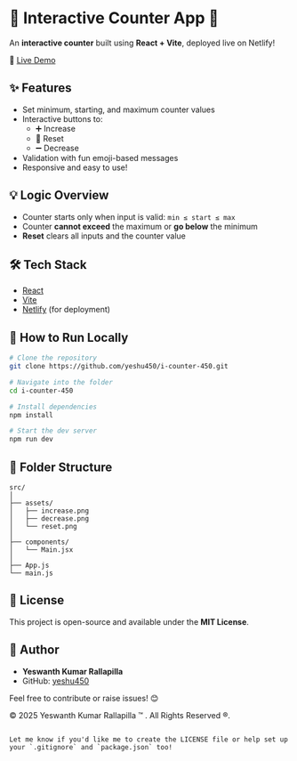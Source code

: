 # 🚀 Interactive Counter App 🔢


An **interactive counter** built using **React + Vite**, deployed live on Netlify!

🔗 [Live Demo](https://i-counter-450.netlify.app)


## ✨ Features

- Set minimum, starting, and maximum counter values
- Interactive buttons to:
  - ➕ Increase
  - 🔄 Reset
  - ➖ Decrease
- Validation with fun emoji-based messages
- Responsive and easy to use!

## 💡 Logic Overview

- Counter starts only when input is valid: `min ≤ start ≤ max`
- Counter **cannot exceed** the maximum or **go below** the minimum
- **Reset** clears all inputs and the counter value

## 🛠️ Tech Stack

- [React](https://reactjs.org/)
- [Vite](https://vitejs.dev/)
- [Netlify](https://www.netlify.com/) (for deployment)

## 🚧 How to Run Locally

```bash
# Clone the repository
git clone https://github.com/yeshu450/i-counter-450.git

# Navigate into the folder
cd i-counter-450

# Install dependencies
npm install

# Start the dev server
npm run dev
```

## 📁 Folder Structure

```
src/
│
├── assets/
│   ├── increase.png
│   ├── decrease.png
│   └── reset.png
│
├── components/
│   └── Main.jsx
│
├── App.js
└── main.js

```

## 📜 License
This project is open-source and available under the **MIT License**.

## 👤 Author
- **Yeswanth Kumar Rallapilla**
- GitHub: [yeshu450](https://github.com/yeshu450)

Feel free to contribute or raise issues! 😊

&copy; 2025 Yeswanth Kumar Rallapilla &trade; . All Rights Reserved &reg;.

```

Let me know if you'd like me to create the LICENSE file or help set up your `.gitignore` and `package.json` too!
